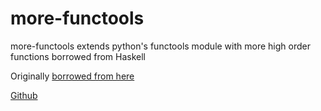 # more-functools
more-functools extends python's functools module with more high order functions borrowed from Haskell

Originally [borrowed from here](https://github.com/abarnert/more-functools)


[Github](https://github.com/PyGamer0/more-functools)
